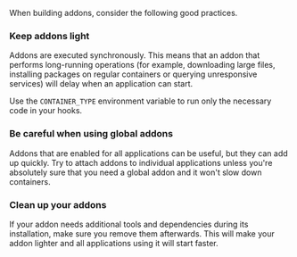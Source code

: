 When building addons, consider the following good practices.

### Keep addons light
Addons are executed synchronously. This means that an addon that performs long-running operations (for example, downloading large files, installing packages on regular containers or querying unresponsive services) will delay when an application can start.

Use the `CONTAINER_TYPE` environment variable to run only the necessary code in your hooks.

### Be careful when using global addons
Addons that are enabled for all applications can be useful, but they can add up quickly. Try to attach addons to individual applications unless you're absolutely sure that you need a global addon and it won't slow down containers.

### Clean up your addons
If your addon needs additional tools and dependencies during its installation, make sure you remove them afterwards. This will make your addon lighter and all applications using it will start faster.
